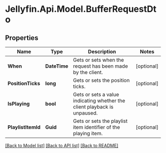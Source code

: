 
# Jellyfin.Api.Model.BufferRequestDto

## Properties

Name | Type | Description | Notes
------------ | ------------- | ------------- | -------------
**When** | **DateTime** | Gets or sets when the request has been made by the client. | [optional] 
**PositionTicks** | **long** | Gets or sets the position ticks. | [optional] 
**IsPlaying** | **bool** | Gets or sets a value indicating whether the client playback is unpaused. | [optional] 
**PlaylistItemId** | **Guid** | Gets or sets the playlist item identifier of the playing item. | [optional] 

[[Back to Model list]](../README.md#documentation-for-models)
[[Back to API list]](../README.md#documentation-for-api-endpoints)
[[Back to README]](../README.md)

